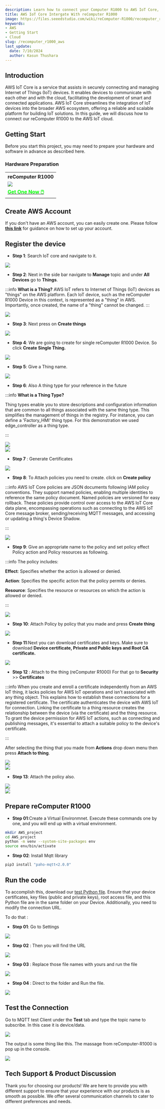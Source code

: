 ```yaml
---
description: Learn how to connect your Computer R1000 to AWS IoT Core, a service that securely connects and manages IoT devices, enabling device-to-cloud communication. This guide simplifies IoT integration into the AWS ecosystem, providing a scalable platform for building smart applications.
title: AWS IoT Core Intergate With reComputer R1000 
image: https://files.seeedstudio.com/wiki/reComputer-R1000/recomputer_r_images/01.png
keywords:
- AWS
- Getting Start
- Cloud
slug: /recomputer_r1000_aws
last_update:
  date: 7/10/2024
  author: Kasun Thushara
---
```


## Introduction 

AWS IoT Core is a service that assists in securely connecting and managing Internet of Things (IoT) devices. It enables devices to communicate with each other and with the cloud, facilitating the development of smart and connected applications. AWS IoT Core streamlines the integration of IoT devices into the broader AWS ecosystem, offering a reliable and scalable platform for building IoT solutions. In this guide, we will discuss how to connect our reComputer R1000 to the AWS IoT cloud.

## Getting Start

Before you start this project, you may need to prepare your hardware and software in advance as described here.

### Hardware Preparation

<div class="table-center">
	<table class="table-nobg">
    <tr class="table-trnobg">
      <th class="table-trnobg">reComputer R1000</th>
		</tr>
    <tr class="table-trnobg"></tr>
		<tr class="table-trnobg">
			<td class="table-trnobg"><div style={{textAlign:'center'}}><img src="https://files.seeedstudio.com/wiki/reComputer-R1000/recomputer_r_images/01.png" style={{width:300, height:'auto'}}/></div></td>
		</tr>
    <tr class="table-trnobg"></tr>
		<tr class="table-trnobg">
			<td class="table-trnobg"><div class="get_one_now_container" style={{textAlign: 'center'}}><a class="get_one_now_item" href="https://www.seeedstudio.com/reComputer-R1025-10-p-5895.html" target="_blank">
              <strong><span><font color={'FFFFFF'} size={"4"}> Get One Now 🖱️</font></span></strong>
          </a></div></td>
        </tr>
    </table>
    </div>

## Create AWS Account 

If you don't have an AWS account, you can easily create one. Please follow [**this link**](https://docs.aws.amazon.com/accounts/latest/reference/manage-acct-creating.html) for guidance on how to set up your account.

## Register the device 


- **Step 1**: Search IoT core and navigate to it.

<div style={{textAlign:'center'}}><img src="https://files.seeedstudio.com/wiki/reComputer-R1000/AWS/searchbar.PNG" style={{width:800, height:'auto'}}/></div>

- **Step 2**: Next in the side bar navigate to **Manage** topic and under **All Devices** go to **Things**.

:::info
**What is a Thing?**
AWS IoT refers to Internet of Things (IoT) devices as "things" on the AWS platform. Each IoT device, such as the reComputer R1000 Device in this context, is represented as a "thing" in AWS. Importantly, once created, the name of a "thing" cannot be changed.
:::

<div style={{textAlign:'center'}}><img src="https://files.seeedstudio.com/wiki/reComputer-R1000/AWS/thingsslidebar.PNG" style={{width:200, height:300}}/></div>

- **Step 3**: Next press on **Create things**

<div style={{textAlign:'center'}}><img src="https://files.seeedstudio.com/wiki/reComputer-R1000/AWS/createthings.PNG" style={{width:600, height:'auto'}}/></div>

- **Step 4**: We are going to create for single reComputer R1000 Device. So click **Create Single Thing.**

<div style={{textAlign:'center'}}><img src="https://files.seeedstudio.com/wiki/reComputer-R1000/AWS/createsinglething.PNG" style={{width:600, height:'auto'}}/></div>

- **Step 5**: Give a Thing name.

<div style={{textAlign:'center'}}><img src="https://files.seeedstudio.com/wiki/reComputer-R1000/AWS/thingname.PNG" style={{width:600, height:'auto'}}/></div>

- **Step 6**: Also A thing type for your reference in the future

:::info
**What is a Thing Type?**

Thing types enable you to store descriptions and configuration information that are common to all things associated with the same thing type. This simplifies the management of things in the registry. For instance, you can define a 'Factory_HMI' thing type. For this demonstration we used edge_controller as a thing type.


:::
<div style={{textAlign:'center'}}><img src="https://files.seeedstudio.com/wiki/reComputer-R1000/AWS/thingtype.PNG" style={{width:600, height:'auto'}}/></div>

<div style={{textAlign:'center'}}><img src="https://files.seeedstudio.com/wiki/reComputer-R1000/AWS/createthingtype.PNG" style={{width:400, height:400}}/></div>

- **Step 7** : Generate Certificates 

<div style={{textAlign:'center'}}><img src="https://files.seeedstudio.com/wiki/reComputer-R1000/AWS/configurecertificate.PNG" style={{width:600, height:'auto'}}/></div>

- **Step 8**:  To Attach policies you need to create. click on **Create policy**

:::info
AWS IoT Core policies are JSON documents following IAM policy conventions. They support named policies, enabling multiple identities to reference the same policy document. Named policies are versioned for easy rollback.
These policies provide control over access to the AWS IoT Core data plane, encompassing operations such as connecting to the AWS IoT Core message broker, sending/receiving MQTT messages, and accessing or updating a thing's Device Shadow.

:::

<div style={{textAlign:'center'}}><img src="https://files.seeedstudio.com/wiki/reComputer-R1000/AWS/createpolicy.png" style={{width:600, height:'auto'}}/></div>

- **Step 9**:  Give an appropriate name to the policy and set policy effect Policy action and Policy resources as following.

:::info
The policy includes:

**Effect**: Specifies whether the action is allowed or denied.

**Action**: Specifies the specific action that the policy permits or denies.

**Resource**: Specifies the resource or resources on which the action is allowed or denied.

:::

<div style={{textAlign:'center'}}><img src="https://files.seeedstudio.com/wiki/reComputer-R1000/AWS/createapolicy.PNG" style={{width:600, height:'auto'}}/></div>

- **Step 10**: Attach Policy by policy that you made and press **Create thing**

<div style={{textAlign:'center'}}><img src="https://files.seeedstudio.com/wiki/reComputer-R1000/AWS/policycreatething.PNG" style={{width:600, height:'auto'}}/></div>

- **Step 11**:Next you can download certificates and keys. Make sure to download **Device certificate, Private and Public keys and Root CA certificate.** 

<div style={{textAlign:'center'}}><img src="https://files.seeedstudio.com/wiki/reComputer-R1000/AWS/certicates.PNG" style={{width:600, height:450}}/></div>

- **Step 12** : Attach to the thing (reComputer R1000) 
For that go to **Security** >> **Certificates**

:::info
When you create and enroll a certificate independently from an AWS IoT thing, it lacks policies for AWS IoT operations and isn't associated with any thing object. This explains how to establish these connections for a registered certificate. The certificate authenticates the device with AWS IoT for connection. Linking the certificate to a thing resource creates the relationship between the device (via the certificate) and the thing resource. To grant the device permission for AWS IoT actions, such as connecting and publishing messages, it's essential to attach a suitable policy to the device's certificate.

:::

After selecting the thing that you made from **Actions** drop down menu then press **Attach to thing**.


<div style={{textAlign:'center'}}><img src="https://files.seeedstudio.com/wiki/reComputer-R1000/AWS/attach_policy1.png" style={{width:800, height:'auto'}}/></div>


<div style={{textAlign:'center'}}><img src="https://files.seeedstudio.com/wiki/reComputer-R1000/AWS/attach_thing.PNG" style={{width:600, height:'auto'}}/></div>

- **Step 13**: Attach the policy also. 

<div style={{textAlign:'center'}}><img src="https://files.seeedstudio.com/wiki/reComputer-R1000/AWS/attach_policy2.png" style={{width:800, height:'auto'}}/></div>

<div style={{textAlign:'center'}}><img src="https://files.seeedstudio.com/wiki/reComputer-R1000/AWS/attach_policy.PNG" style={{width:600, height:'auto'}}/></div>

## Prepare reComputer R1000

- **Step 01**:Create a Virtual Environmnet. Execute these commands one by one, and you will end up with a virtual environment.

```sh
mkdir AWS_project
cd AWS_project
python -m venv --system-site-packages env
source env/bin/activate
```
- **Step 02**: Install Mqtt library

```sh
pip3 install "paho-mqtt<2.0.0"
```
## Run the code
  
To accomplish this, download our [test Python file](https://files.seeedstudio.com/wiki/reComputer-R1000/AWS/AWStest.py). Ensure that your device certificates, key files (public and private keys), root access file, and this Python file are in the same folder on your Device. Additionally, you need to modify the connection URL.

To do that :

- **Step 01**: Go to Settings
<div style={{textAlign:'center'}}><img src="https://files.seeedstudio.com/wiki/reComputer-R1000/AWS/settings.PNG" style={{width:200, height:300}}/></div>

- **Step 02** : Then you will find the URL 
<div style={{textAlign:'center'}}><img src="https://files.seeedstudio.com/wiki/reComputer-R1000/AWS/weburl.PNG" style={{width:600, height:'auto'}}/></div>

- **Step 03** : Replace those file names with yours and run the file

<div style={{textAlign:'center'}}><img src="https://files.seeedstudio.com/wiki/reComputer-R1000/AWS/code.PNG" style={{width:600, height:'auto'}}/></div>

- **Step 04** : Direct to the folder and Run the file.

<div style={{textAlign:'center'}}><img src="https://files.seeedstudio.com/wiki/reComputer-R1000/AWS/cmd.PNG" style={{width:600, height:'auto'}}/></div>

## Test the Connection 

Go to MQTT test Client under the **Test** tab and type the topic name to subscribe. In this case it is device/data.

<div style={{textAlign:'center'}}><img src="https://files.seeedstudio.com/wiki/reComputer-R1000/AWS/mqtttest.PNG" style={{width:600, height:'auto'}}/></div>

The output is some thing like this. The massage from reComputer-R1000 is pop up in the console.

<div style={{textAlign:'center'}}><img src="https://files.seeedstudio.com/wiki/reComputer-R1000/AWS/seeedop.PNG" style={{width:600, height:'auto'}}/></div>

## Tech Support & Product Discussion

Thank you for choosing our products! We are here to provide you with different support to ensure that your experience with our products is as smooth as possible. We offer several communication channels to cater to different preferences and needs.

<div class="button_tech_support_container">
<a href="https://forum.seeedstudio.com/" class="button_forum"></a> 
<a href="https://www.seeedstudio.com/contacts" class="button_email"></a>
</div>

<div class="button_tech_support_container">
<a href="https://discord.gg/eWkprNDMU7" class="button_discord"></a> 
<a href="https://github.com/Seeed-Studio/wiki-documents/discussions/69" class="button_discussion"></a>
</div>


